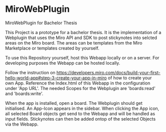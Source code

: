 # MiroWebPlugin
MiroWebPlugin for Bachelor Thesis

This Project is a prototype for a bachelor thesis.
It is the implementation of a Webplugin that uses the Miro API and SDK to post stickynotes into selcted areas on the Miro board. The areas can be templates from the Miro Marketplace or templates created by yourself.

To use this Repository yourself, host this Webapp locally or on a server.
For developing purposes the Webapp can be hosted locally.

Follow the instruction on https://developers.miro.com/docs/build-your-first-hello-world-app#step-3-create-your-app-in-miro of how to create your own App. Reference the Index.html of this Webapp in the configuration under 'App URL'. The needed Scopes for the Webplugin are 'boards:read' and 'boards:write'.

When the app is installed, open a board. The Webplugin should get initialised. An App-Icon appears in the sidebar. 
When clicking the App icon, all selected Board objects get send to the Webapp and will be handled as input fields. Stickynotes can then be added ontop of the selected Objects via the Webapp.

